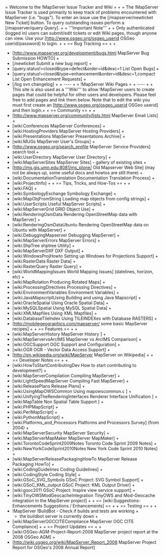  = Welcome to the !MapServer Issue Tracker and Wiki =                                                                                                                                                                                                                                                            +
                                                                                                                                                                                                                                                                                                                 +
 The !MapServer Issue Tracker is used primarily to keep track of problems encountered with MapServer (i.e. "bugs").   To enter an issue use the [/mapserver/newticket New Ticket] button.  To query outstanding issues perform a [/mapserver/query Query].                                                       +
                                                                                                                                                                                                                                                                                                                 +
 '''Important Note'''                                                                                                                                                                                                                                                                                            +
                                                                                                                                                                                                                                                                                                                 +
 Only authenticated (logged in) users can submit/edit tickets or edit Wiki pages, though anyone can view.  Use your [http://www.osgeo.org/osgeo_userid OSGeo userid/password] to login.                                                                                                                          +
                                                                                                                                                                                                                                                                                                                 +
 == Bug Tracking ==                                                                                                                                                                                                                                                                                              +
                                                                                                                                                                                                                                                                                                                 +
  * [http://www.mapserver.org/development/bugs.html MapServer Bug Submission HOWTO]                                                                                                                                                                                                                              +
  * [/newticket Submit a new bug report]                                                                                                                                                                                                                                                                         +
  * [query:status!=closed&type=defect&order=id&desc=1 List Open Bugs]                                                                                                                                                                                                                                            +
  * [query:status!=closed&type=enhancement&order=id&desc=1,compact List Open Enhancement Requests]                                                                                                                                                                                                               +
  * [/log svn changelog]                                                                                                                                                                                                                                                                                         +
                                                                                                                                                                                                                                                                                                                 +
 ----                                                                                                                                                                                                                                                                                                            +
 = !MapServer Wiki Pages =                                                                                                                                                                                                                                                                                       +
 ----                                                                                                                                                                                                                                                                                                            +
                                                                                                                                                                                                                                                                                                                 +
 This site is also used as a '''Wiki''' to allow !MapServer users to create pages that could be helpful for other users and developers.  Please feel free to add pages and link them below.  Note that to edit the wiki you must first create an [http://www.osgeo.org/osgeo_userid OSGeo userid] and then login.+
                                                                                                                                                                                                                                                                                                                 +
 == Community ==                                                                                                                                                                                                                                                                                                 +
                                                                                                                                                                                                                                                                                                                 +
  * [http://www.mapserver.org/community/lists.html MapServer Email Lists]                                                                                                                                                                                                                                        +
  * [wiki:Conferences MapServer Conferences]                                                                                                                                                                                                                                                                     +
  * [wiki:HostingProviders MapServer Hosting Providers]                                                                                                                                                                                                                                                          +
  * [wiki:Presentations MapServer Presentations Archive]                                                                                                                                                                                                                                                         +
  * [wiki:MUGs MapServer User's Groups]                                                                                                                                                                                                                                                                          +
  * [http://www.osgeo.org/search_profile MapServer Service Providers] search tool                                                                                                                                                                                                                                +
  * [wiki:UserDirectory MapServer User Directory]                                                                                                                                                                                                                                                                +
  * [wiki:MapServerSites MapServer Sites] - gallery of existing sites                                                                                                                                                                                                                                            +
  * [http://ms.gis.umn.edu:8081/ms_plone/ Old Mapserver Web Site] (may not be always up, some useful docs and howtos are still there)                                                                                                                                                                            +
  * [wiki:DocumentationTranslation Documentation Translation Process]                                                                                                                                                                                                                                            +
  * [wiki:ProjectInfo]                                                                                                                                                                                                                                                                                           +
                                                                                                                                                                                                                                                                                                                 +
 == Tips, Tricks, and How-Tos ==                                                                                                                                                                                                                                                                                 +
                                                                                                                                                                                                                                                                                                                 +
  * [wiki:FAQ]                                                                                                                                                                                                                                                                                                   +
  * [wiki:SymbologyExchange Symbology Exchange]                                                                                                                                                                                                                                                                  +
  * [wiki:MapObjFromString Loading map objects from config strings]                                                                                                                                                                                                                                              +
  * [wiki:UserScripts Useful MapServer Scripts]                                                                                                                                                                                                                                                                  +
  * [wiki:MapServerGrid GRID Object Use]                                                                                                                                                                                                                                                                         +
  * [wiki:RenderingOsmData Rendering OpenStreetMap data with MapServer]                                                                                                                                                                                                                                          +
  * [wiki:RenderingOsmDataUbuntu Rendering OpenStreetMap data on Ubuntu with MapServer]                                                                                                                                                                                                                          +
  * [wiki:DebuggingMapserver Debugging MapServer]                                                                                                                                                                                                                                                                +
  * [wiki:MapServerErrors MapServer Errors]                                                                                                                                                                                                                                                                      +
  * [wiki:ShpTree shptree Utility]                                                                                                                                                                                                                                                                               +
  * [wiki:MapServerDXF DXF Output]                                                                                                                                                                                                                                                                               +
  * [wiki:WindowsProjHowto Setting up Windows for Projections Support]                                                                                                                                                                                                                                           +
  * [wiki:RasterData Raster Data]                                                                                                                                                                                                                                                                                +
  * [wiki:RasterQuery Raster Query]                                                                                                                                                                                                                                                                              +
  * [wiki:WorldMappingIssues World Mapping Issues] (datelines, horizon, etc)                                                                                                                                                                                                                                     +
  * [wiki:MapRotation Producing Rotated Maps]                                                                                                                                                                                                                                                                    +
  * [wiki:ProcessingDirectives Processing Directives]                                                                                                                                                                                                                                                            +
  * [wiki:EnvironmentVariables Environment Variables]                                                                                                                                                                                                                                                            +
  * [wiki:JavaMapscriptUsing Building and using Java Mapscript]                                                                                                                                                                                                                                                  +
  * [wiki:OracleSpatial Using Oracle Spatial Data]                                                                                                                                                                                                                                                               +
  * [wiki:MySQLSpatial Using MySQL Spatial Data]                                                                                                                                                                                                                                                                 +
  * [wiki:XMLMapfiles Using XML Mapfiles]                                                                                                                                                                                                                                                                        +
  * [wiki:DatabaseTileIndex Using TILEINDEXes with Database RASTERS]                                                                                                                                                                                                                                             +
  * [http://mobilegeographics.com/mapserver/ some basic MapServer recipes]                                                                                                                                                                                                                                       +
                                                                                                                                                                                                                                                                                                                 +
 == Features ==                                                                                                                                                                                                                                                                                                  +
                                                                                                                                                                                                                                                                                                                 +
  * [wiki:MapServerHistory MapServer History ]                                                                                                                                                                                                                                                                   +
  * [wiki:MapServervsArcIMS MapServer vs ArcIMS Comparison]                                                                                                                                                                                                                                                      +
  * [wiki:OGCSupport OGC Support and Configuration]                                                                                                                                                                                                                                                              +
  * [wiki:OGR OGR - Vector Data Access Support]                                                                                                                                                                                                                                                                  +
  * [http://en.wikipedia.org/wiki/MapServer MapServer on Wikipedia]                                                                                                                                                                                                                                              +
                                                                                                                                                                                                                                                                                                                 +
 == Developer Notes ==                                                                                                                                                                                                                                                                                           +
                                                                                                                                                                                                                                                                                                                 +
  * [wiki:HowToStartContributingDev How to start contributing to development?]                                                                                                                                                                                                                                   +
  * [wiki:MapServerCompilation Compiling MapServer]                                                                                                                                                                                                                                                              +
  * [wiki:LightSpeedMapServer Compiling Fast MapServer]                                                                                                                                                                                                                                                          +
  * [wiki:ReleasePlans Release Plans]                                                                                                                                                                                                                                                                            +
  * [wiki:UsingMapOWSCommon Using mapowscommon.c ]                                                                                                                                                                                                                                                               +
  * [wiki:UnifyingTheRenderingInterfaces Renderer Interface Unification ]                                                                                                                                                                                                                                        +
  * [wiki:MapTable Non Spatial Table Support ]                                                                                                                                                                                                                                                                   +
  * [wiki:PHPMapScript]                                                                                                                                                                                                                                                                                          +
  * [wiki:PerlMapScript]                                                                                                                                                                                                                                                                                         +
  * [wiki:PythonMapScript]                                                                                                                                                                                                                                                                                       +
  * [wiki:Platforms_and_Processors Platforms and Processors Survey] (from 2004)                                                                                                                                                                                                                                  +
  * [wiki:MapServerSecurity MapServer Security]                                                                                                                                                                                                                                                                  +
  * [wiki:MapServerMapMaker MapServer MapMaker]                                                                                                                                                                                                                                                                  +
  * [wiki:TorontoCodeSprint2009Notes Toronto Code Sprint 2009 Notes]                                                                                                                                                                                                                                             +
  * [wiki:NewYorkCodeSprint2010Notes New York Code Sprint 2010 Notes]                                                                                                                                                                                                                                            +
  * [wiki:MapServerReleasePackagingHowTo MapServer Release Packaging HowTo]                                                                                                                                                                                                                                      +
  * [wiki:CodingGuidelines Coding Guidelines]                                                                                                                                                                                                                                                                    +
  * [wiki:CodingStyle Coding Style]                                                                                                                                                                                                                                                                              +
  * [wiki:GSoC_SVG_Symbols GSoC Project: SVG Symbol Support]                                                                                                                                                                                                                                                     +
  * [wiki:GSoC_KML_output GSoC Project: KML Output Driver]                                                                                                                                                                                                                                                       +
  * [wiki:gsoc2011 GSoC Project: Inspire view service support]                                                                                                                                                                                                                                                   +
  * [wiki:TinyOWSModGeocacheIntegration TinyOWS and Mod-Geocache integration in the MapServer project]                                                                                                                                                                                                           +
                                                                                                                                                                                                                                                                                                                 +
 == [wiki:Suggestions-Enhancements Suggestions / Enhancements] ==                                                                                                                                                                                                                                                +
                                                                                                                                                                                                                                                                                                                 +
 == Testing ==                                                                                                                                                                                                                                                                                                   +
                                                                                                                                                                                                                                                                                                                 +
  * !MapServer !BuildBot - Check if builds and tests are working                                                                                                                                                                                                                                                 +
    * the buildbot server is currently down                                                                                                                                                                                                                                                                      +
  * [wiki:MapServerOGCCITECompliance MapServer OGC CITE Compliance]                                                                                                                                                                                                                                              +
                                                                                                                                                                                                                                                                                                                 +
 == Project Updates ==                                                                                                                                                                                                                                                                                           +
                                                                                                                                                                                                                                                                                                                 +
  * [wiki:OSGeo-AGM-Project-Report-2008 MapServer project report at the 2008 OSGeo AGM]                                                                                                                                                                                                                          +
  * [http://wiki.osgeo.org/wiki/MapServer_Report_2008 MapServer Project Report for OSGeo's 2008 Annual Report]
